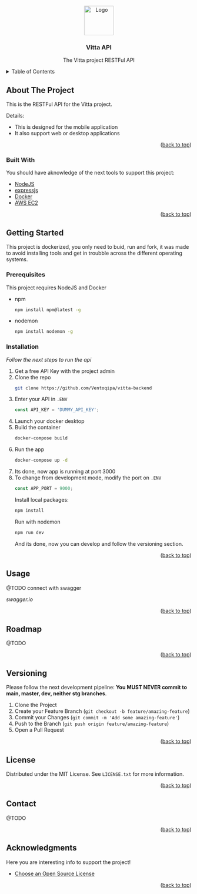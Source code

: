 <div id="top"></div>

<!-- PROJECT LOGO -->
<br />
<div align="center">
  <a href="#">
    <img src="images/logo.png" alt="Logo" width="80" height="80">
  </a>

  <h3 align="center">Vitta API</h3>

  <p align="center">
    The Vitta project RESTFul API
  </p>
</div>



<!-- TABLE OF CONTENTS -->
<details>
  <summary>Table of Contents</summary>
  <ol>
    <li>
      <a href="#about-the-project">About The Project</a>
      <ul>
        <li><a href="#built-with">Built With</a></li>
      </ul>
    </li>
    <li>
      <a href="#getting-started">Getting Started</a>
      <ul>
        <li><a href="#prerequisites">Prerequisites</a></li>
        <li><a href="#installation">Installation</a></li>
      </ul>
    </li>
    <li><a href="#usage">Usage</a></li>
    <li><a href="#roadmap">Roadmap</a></li>
    <li><a href="#contributing">Contributing</a></li>
    <li><a href="#license">License</a></li>
    <li><a href="#contact">Contact</a></li>
    <li><a href="#acknowledgments">Acknowledgments</a></li>
  </ol>
</details>



<!-- ABOUT THE PROJECT -->
## About The Project

This is the RESTFul API for the Vitta project.

Details:
* This is designed for the mobile application
* It also support web or desktop applications

<p align="right">(<a href="#top">back to top</a>)</p>



### Built With

You should have aknowledge of the next tools to support this project:

* [NodeJS](https://nodejs.dev/)
* [expressjs](https://expressjs.com/)
* [Docker](https://www.docker.com/)
* [AWS EC2](https://aws.amazon.com/es/ec2/?trk=58ace84c-cd27-448f-9f64-ec1187db737b&sc_channel=ps&sc_campaign=acquisition&sc_medium=ACQ-P|PS-GO|Brand|Desktop|SU|Compute|EC2|LATAMO|ES|Text&s_kwcid=AL!4422!3!590500029739!e!!g!!cloud%20aws%20ec2&ef_id=Cj0KCQjw2MWVBhCQARIsAIjbwoMTFygY9m1RXpdl3KYxVSSYl-8AgTJO-wHdiftKskFtUkp-xu4VQpoaAqJGEALw_wcB:G:s&s_kwcid=AL!4422!3!590500029739!e!!g!!cloud%20aws%20ec2)

<p align="right">(<a href="#top">back to top</a>)</p>



<!-- GETTING STARTED -->
## Getting Started
This project is dockerized, you only need to buid, run and fork, it was made to avoid installing tools and get in troubble across the different operating systems.

### Prerequisites

This project requires NodeJS and Docker
* npm
  ```sh
  npm install npm@latest -g
  ```
* nodemon
  ```sh
  npm install nodemon -g
  ```

### Installation

_Follow the next steps to run the api_

1. Get a free API Key with the project admin
2. Clone the repo
   ```sh
   git clone https://github.com/Ventoqipa/vitta-backend
   ```
3. Enter your API in `.ENV`
   ```js
   const API_KEY = 'DUMMY_API_KEY';
   ```
4. Launch your docker desktop
5. Build the container
   ```sh
   docker-compose build
   ```
6. Run the app
   ```sh
   docker-compose up -d
   ```
7. Its done, now app is running at port 3000
8. To change from development mode, modify the port on `.ENV`
   ```js
   const APP_PORT = 9000;
   ```
   Install local packages:
   ```sh
   npm install
   ```
   Run with nodemon
   ```sh
   npm run dev
   ```
   And its done, now you can develop and follow the versioning section.

<p align="right">(<a href="#top">back to top</a>)</p>



<!-- USAGE EXAMPLES -->
## Usage

@TODO connect with swagger

_swagger.io_

<p align="right">(<a href="#top">back to top</a>)</p>



<!-- ROADMAP -->
## Roadmap
@TODO

<p align="right">(<a href="#top">back to top</a>)</p>



<!-- CONTRIBUTING -->
## Versioning

Please follow the next development pipeline:
**You MUST NEVER commit to main, master, dev, neither stg branches**.

1. Clone the Project
2. Create your Feature Branch (`git checkout -b feature/amazing-feature`)
3. Commit your Changes (`git commit -m 'Add some amazing-feature'`)
4. Push to the Branch (`git push origin feature/amazing-feature`)
5. Open a Pull Request

<p align="right">(<a href="#top">back to top</a>)</p>



<!-- LICENSE -->
## License

Distributed under the MIT License. See `LICENSE.txt` for more information.

<p align="right">(<a href="#top">back to top</a>)</p>



<!-- CONTACT -->
## Contact
@TODO

<p align="right">(<a href="#top">back to top</a>)</p>



<!-- ACKNOWLEDGMENTS -->
## Acknowledgments

Here you are interesting info to support the project!

* [Choose an Open Source License](https://choosealicense.com)

<p align="right">(<a href="#top">back to top</a>)</p>